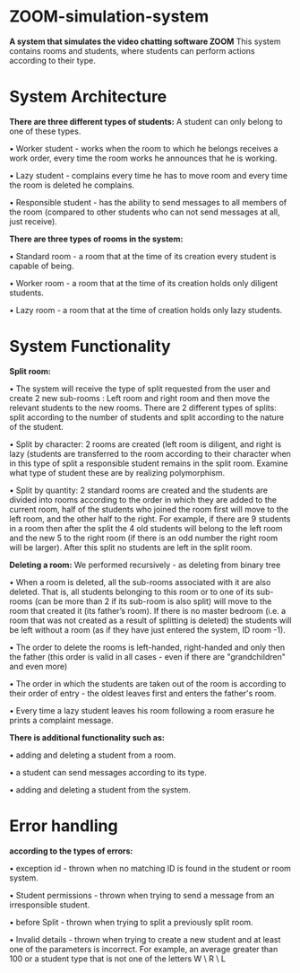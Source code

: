 # ZOOM-simulation-system
**A system that simulates the video chatting software ZOOM**
This system contains rooms and students, where students can perform actions according to their type.

# System Architecture
**There are three different types of students:** A student can only belong to one of these types.

• Worker student - works when the room to which he belongs receives a work order, every time the room works he announces that he is working.

• Lazy student - complains every time he has to move room and every time the room is deleted he complains.

• Responsible student - has the ability to send messages to all members of the room (compared to other students who can not send messages at all, just receive).

**There are three types of rooms in the system:**

• Standard room - a room that at the time of its creation every student is capable of being.

• Worker room - a room that at the time of its creation holds only diligent students.

• Lazy room - a room that at the time of creation holds only lazy students.

# System Functionality 
**Split room:**

• The system will receive the type of split requested from the user and create 2 new sub-rooms
: Left room and right room and then move the relevant students to the new rooms.
There are 2 different types of splits: split according to the number of students and split according to the nature of the student.

• Split by character: 2 rooms are created (left room is diligent, and right is lazy (students are transferred to the room according to their character when in this type of split a responsible student remains in the split room. Examine what type of student these are by realizing polymorphism.

• Split by quantity: 2 standard rooms are created and the students are divided into rooms according to the order in which they are added to the current room, half of the students who joined the room first will move to the left room, and the other half to the right. For example, if there are 9 students in a room then after the split the 4 old students will belong to the left room and the new 5 to the right room (if there is an odd number the right room will be larger). After this split no students are left in the split room.

**Deleting a room:** We performed recursively - as deleting from binary tree

• When a room is deleted, all the sub-rooms associated with it are also deleted. That is, all students belonging to this room or to one of its sub-rooms (can be more than 2 if its sub-room is also split) will move to the room that created it (its father’s room). If there is no master bedroom (i.e. a room that was not created as a result of splitting is deleted) the students will be left without a room (as if they have just entered the system, ID room -1).

• The order to delete the rooms is left-handed, right-handed and only then the father (this order is valid in all cases - even if there are "grandchildren" and even more)

• The order in which the students are taken out of the room is according to their order of entry - the oldest leaves first and enters the father's room.

• Every time a lazy student leaves his room following a room erasure he prints a complaint message.

**There is additional functionality such as:** 

• adding and deleting a student from a room. 

• a student can send messages according to its type. 

• adding and deleting a student from the system.

# Error handling 
**according to the types of errors:**

• exception id - thrown when no matching ID is found in the student or room system.

• Student permissions - thrown when trying to send a message from an irresponsible student.

• before Split - thrown when trying to split a previously split room.

• Invalid details - thrown when trying to create a new student and at least one of the parameters is incorrect. For example, an average greater than 100 or a student type that is not one of the letters W \ R \ L
